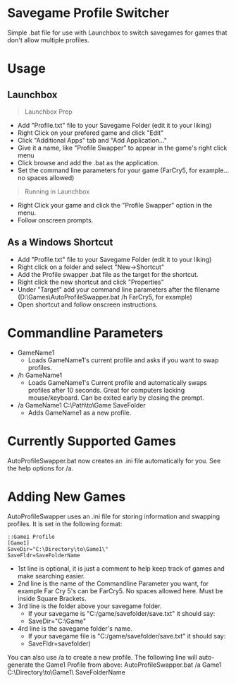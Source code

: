 # Savegame Profile Switcher
Simple .bat file for use with Launchbox to switch savegames for games that don't allow multiple profiles.

# Usage
## Launchbox
> Launchbox Prep
- Add "Profile.txt" file to your Savegame Folder (edit it to your liking)
- Right Click on your prefered game and click "Edit"
- Click "Additional Apps" tab and "Add Application..."
- Give it a name, like "Profile Swapper" to appear in the game's right click menu
- Click browse and add the .bat as the application.
- Set the command line parameters for your game (FarCry5, for example... no spaces allowed)
> Running in Launchbox
- Right Click your game and click the "Profile Swapper" option in the menu.
- Follow onscreen prompts.

## As a Windows Shortcut
- Add "Profile.txt" file to your Savegame Folder (edit it to your liking)
- Right click on a folder and select "New->Shortcut"
- Add the Profile swapper .bat file as the target for the shortcut.
- Right click the new shortcut and click "Properties"
- Under "Target" add your command line parameters after the filename (D:\Games\AutoProfileSwapper.bat /h FarCry5, for example)
- Open shortcut and follow onscreen instructions.

# Commandline Parameters
- GameName1
  - Loads GameName1's current profile and asks if you want to swap profiles.
- /h GameName1
  - Loads GameName1's Current profile and automatically swaps profiles after 10 seconds. Great for computers lacking mouse/keyboard. Can be exited early by closing the prompt.
- /a GameName1 C:\Path\to\Game SaveFolder
  - Adds GameName1 as a new profile.

# Currently Supported Games
AutoProfileSwapper.bat now creates an .ini file automatically for you. See the help options for /a.

# Adding New Games
AutoProfileSwapper uses an .ini file for storing information and swapping profiles. It is set in the following format:
~~~
::Game1 Profile
[Game1]
SaveDir="C:\Directory\to\Game1\"
SaveFldr=SaveFolderName
~~~
- 1st line is optional, it is just a comment to help keep track of games and make searching easier.
- 2nd line is the name of the Commandline Parameter you want, for example Far Cry 5's can be FarCry5. No spaces allowed here. Must be inside Square Brackets.
- 3rd line is the folder above your savegame folder.
  - If your savegame is "C:/game/savefolder/save.txt" it should say:
  - SaveDir="C:\Game"
- 4rd line is the savegame folder's name.
  - If your savegame file is "C:/game/savefolder/save.txt" it should say:
  - SaveFldr=savefolder)
  
 You can also use /a to create a new profile.
 The following line will auto-generate the Game1 Profile from above:
 AutoProfileSwapper.bat /a Game1 C:\Directory\to\Game1\ SaveFolderName
